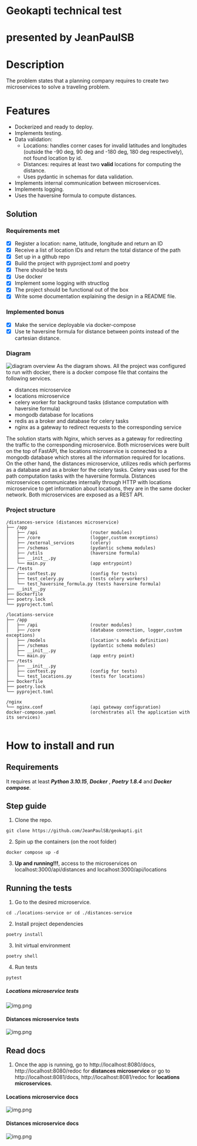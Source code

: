 # Geokapti technical test
# presented by JeanPaulSB
# Description
The problem states that a planning company requires to create two microservices
to solve a traveling problem.
# Features
* Dockerized and ready to deploy.
* Implements testing.
* Data validation:
    - Locations: handles corner cases for invalid latitudes and longitudes (outside the -90 deg, 90 deg and -180 deg, 180 deg respectively), not found location by id.
    - Distances: requires at least two **valid** locations for computing the distance.
    - Uses pydantic in schemas for data validation.
* Implements internal communication between microservices.
* Implements logging.
* Uses the haversine formula to compute distances.

## Solution
### Requirements met
- [x] Register a location: name, latitude, longitude and return an ID
- [x] Receive a list of location IDs and return the total distance of the path
- [x] Set up in a github repo
- [x] Build the project with pyproject.toml and poetry
- [x] There should be tests
- [x] Use docker
- [x] Implement some logging with structlog
- [x] The project should be functional out of the box
- [x] Write some documentation explaining the design in a README file.
### Implemented bonus
- [x] Make the service deployable via docker-compose
- [x] Use te haversine formula for distance between points instead of the cartesian distance.

### Diagram
![diagram overview](images/architectural_diagram.png)
As the diagram shows. All the project was configured to run with docker, there is a docker compose file that contains the following services.
- distances microservice
- locations microservice
- celery worker for background tasks (distance computation with haversine formula)
- mongodb database for locations
- redis as a broker and database for celery tasks
- nginx as a gateway to redirect requests to the corresponding service

The solution starts with Nginx, which serves as a gateway for redirecting the traffic to the corresponding microservice. Both microservices
were built on the top of FastAPI, the locations microservice is connected to a mongodb database which stores all the information required for locations. On the other hand, the distances microservice, 
utilizes redis which performs as a database and as a broker for the celery tasks. Celery was used for the path computation tasks with the haversine formula. Distances microservices communicates internally through HTTP with locations microservice to get information about locations, they are in the same docker network.
Both microservices are exposed as a REST API.

### Project structure
```
/distances-service (distances microservice)
├── /app
│   ├── /api                    (router modules)
│   ├── /core                   (logger,custom exceptions)
│   ├── /external_services      (celery)
│   ├── /schemas                (pydantic schema modules)
│   ├── /utils                  (haversine formula)
│   ├── __init__.py
│   └── main.py                 (app entrypoint)
├── /tests
│   ├── conftest.py             (config for tests)
│   ├── test_celery.py          (tests celery workers)
│   └── test_haversine_formula.py (tests haversine formula)
├── __init__.py
├── Dockerfile
├── poetry.lock
└── pyproject.toml

/locations-service
├── /app
│   ├── /api                    (router modules)
│   ├── /core                   (database connection, logger,custom exceptions)
│   ├── /models                 (location's models definition)
│   ├── /schemas                (pydantic schema modules)
│   ├── __init__.py
│   └── main.py                 (app entry point)
├── /tests
│   ├── __init__.py             
│   ├── conftest.py             (config for tests)
│   └── test_locations.py       (tests for locations)
├── Dockerfile
├── poetry.lock
└── pyproject.toml

/nginx
└── nginx.conf                  (api gateway configuration)
docker-compose.yaml             (orchestrates all the application with its services)


```
# How to install and run
## Requirements
It requires at least **_Python 3.10.15_**, **_Docker_** , **_Poetry 1.8.4_** and **_Docker compose_**.
## Step guide
1. Clone the repo.
```
git clone https://github.com/JeanPaulSB/geokapti.git
```
2. Spin up the containers (on the root folder)
```
docker compose up -d
```
3. **Up and running!!!**, access to the microservices on localhost:3000/api/distances and localhost:3000/api/locations
## Running the tests
1. Go to the desired microservice.
```
cd ./locations-service or cd ./distances-service
```
2. Install project dependencies
```
poetry install
```
3. Init virtual environment
```
poetry shell
```
4. Run tests
```
pytest
```

##### Locations microservice tests

![img.png](images/locations_tests.png)

#### Distances microservice tests
![img.png](images/distances_tests.png)
## Read docs
1. Once the app is running, go to
http://localhost:8080/docs, http://localhost:8080/redoc for **distances microservice**
or go to http://localhost:8081/docs, http://localhost:8081/redoc for **locations microservices**.

#### Locations microservice docs
![img.png](images/locations_docs.png)
#### Distances microservice docs
![img.png](images/distances_docs.png)
